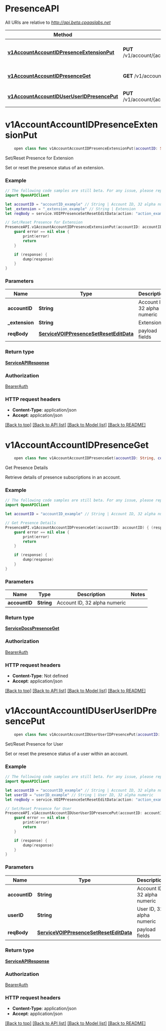 # PresenceAPI

All URIs are relative to *http://api.beta.cpaaslabs.net*

Method | HTTP request | Description
------------- | ------------- | -------------
[**v1AccountAccountIDPresenceExtensionPut**](PresenceAPI.md#v1accountaccountidpresenceextensionput) | **PUT** /v1/account/{accountID}/presence/{extension} | Set/Reset Presence for Extension
[**v1AccountAccountIDPresenceGet**](PresenceAPI.md#v1accountaccountidpresenceget) | **GET** /v1/account/{accountID}/presence | Get Presence Details
[**v1AccountAccountIDUserUserIDPresencePut**](PresenceAPI.md#v1accountaccountiduseruseridpresenceput) | **PUT** /v1/account/{accountID}/user/{userID}/presence | Set/Reset Presence for User


# **v1AccountAccountIDPresenceExtensionPut**
```swift
    open class func v1AccountAccountIDPresenceExtensionPut(accountID: String, _extension: String, reqBody: ServiceVOIPPresenceSetResetEditData, completion: @escaping (_ data: ServiceAPIResponse?, _ error: Error?) -> Void)
```

Set/Reset Presence for Extension

Set or reset the presence status of an extension.

### Example
```swift
// The following code samples are still beta. For any issue, please report via http://github.com/OpenAPITools/openapi-generator/issues/new
import OpenAPIClient

let accountID = "accountID_example" // String | Account ID, 32 alpha numeric
let _extension = "_extension_example" // String | Extension
let reqBody = service.VOIPPresenceSetResetEditData(action: "action_example", state: "state_example") // ServiceVOIPPresenceSetResetEditData | payload fields

// Set/Reset Presence for Extension
PresenceAPI.v1AccountAccountIDPresenceExtensionPut(accountID: accountID, _extension: _extension, reqBody: reqBody) { (response, error) in
    guard error == nil else {
        print(error)
        return
    }

    if (response) {
        dump(response)
    }
}
```

### Parameters

Name | Type | Description  | Notes
------------- | ------------- | ------------- | -------------
 **accountID** | **String** | Account ID, 32 alpha numeric | 
 **_extension** | **String** | Extension | 
 **reqBody** | [**ServiceVOIPPresenceSetResetEditData**](ServiceVOIPPresenceSetResetEditData.md) | payload fields | 

### Return type

[**ServiceAPIResponse**](ServiceAPIResponse.md)

### Authorization

[BearerAuth](../README.md#BearerAuth)

### HTTP request headers

 - **Content-Type**: application/json
 - **Accept**: application/json

[[Back to top]](#) [[Back to API list]](../README.md#documentation-for-api-endpoints) [[Back to Model list]](../README.md#documentation-for-models) [[Back to README]](../README.md)

# **v1AccountAccountIDPresenceGet**
```swift
    open class func v1AccountAccountIDPresenceGet(accountID: String, completion: @escaping (_ data: ServiceDocsPresenceGet?, _ error: Error?) -> Void)
```

Get Presence Details

Retrieve details of presence subscriptions in an account.

### Example
```swift
// The following code samples are still beta. For any issue, please report via http://github.com/OpenAPITools/openapi-generator/issues/new
import OpenAPIClient

let accountID = "accountID_example" // String | Account ID, 32 alpha numeric

// Get Presence Details
PresenceAPI.v1AccountAccountIDPresenceGet(accountID: accountID) { (response, error) in
    guard error == nil else {
        print(error)
        return
    }

    if (response) {
        dump(response)
    }
}
```

### Parameters

Name | Type | Description  | Notes
------------- | ------------- | ------------- | -------------
 **accountID** | **String** | Account ID, 32 alpha numeric | 

### Return type

[**ServiceDocsPresenceGet**](ServiceDocsPresenceGet.md)

### Authorization

[BearerAuth](../README.md#BearerAuth)

### HTTP request headers

 - **Content-Type**: Not defined
 - **Accept**: application/json

[[Back to top]](#) [[Back to API list]](../README.md#documentation-for-api-endpoints) [[Back to Model list]](../README.md#documentation-for-models) [[Back to README]](../README.md)

# **v1AccountAccountIDUserUserIDPresencePut**
```swift
    open class func v1AccountAccountIDUserUserIDPresencePut(accountID: String, userID: String, reqBody: ServiceVOIPPresenceSetResetEditData, completion: @escaping (_ data: ServiceAPIResponse?, _ error: Error?) -> Void)
```

Set/Reset Presence for User

Set or reset the presence status of a user within an account.

### Example
```swift
// The following code samples are still beta. For any issue, please report via http://github.com/OpenAPITools/openapi-generator/issues/new
import OpenAPIClient

let accountID = "accountID_example" // String | Account ID, 32 alpha numeric
let userID = "userID_example" // String | User ID, 32 alpha numeric
let reqBody = service.VOIPPresenceSetResetEditData(action: "action_example", state: "state_example") // ServiceVOIPPresenceSetResetEditData | payload fields

// Set/Reset Presence for User
PresenceAPI.v1AccountAccountIDUserUserIDPresencePut(accountID: accountID, userID: userID, reqBody: reqBody) { (response, error) in
    guard error == nil else {
        print(error)
        return
    }

    if (response) {
        dump(response)
    }
}
```

### Parameters

Name | Type | Description  | Notes
------------- | ------------- | ------------- | -------------
 **accountID** | **String** | Account ID, 32 alpha numeric | 
 **userID** | **String** | User ID, 32 alpha numeric | 
 **reqBody** | [**ServiceVOIPPresenceSetResetEditData**](ServiceVOIPPresenceSetResetEditData.md) | payload fields | 

### Return type

[**ServiceAPIResponse**](ServiceAPIResponse.md)

### Authorization

[BearerAuth](../README.md#BearerAuth)

### HTTP request headers

 - **Content-Type**: application/json
 - **Accept**: application/json

[[Back to top]](#) [[Back to API list]](../README.md#documentation-for-api-endpoints) [[Back to Model list]](../README.md#documentation-for-models) [[Back to README]](../README.md)

